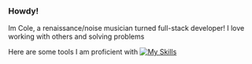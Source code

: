 ### Howdy!

Im Cole, a renaissance/noise musician turned full-stack developer!
I love working with others and solving problems 

Here are some tools I am proficient with 
[![My Skills](https://skillicons.dev/icons?i=js,html,react,ruby,rails,css,mongodb,postgres,aws)](https://skillicons.dev)

<!--
**csmanel/csmanel** is a ✨ _special_ ✨ repository because its `README.md` (this file) appears on your GitHub profile.

Here are some ideas to get you started:

- 🔭 I’m currently working on ...
- 🌱 I’m currently learning ...
- 👯 I’m looking to collaborate on ...
- 🤔 I’m looking for help with ...
- 💬 Ask me about ...
- 📫 How to reach me: ...
- 😄 Pronouns: ...
- ⚡ Fun fact: ...
-->
